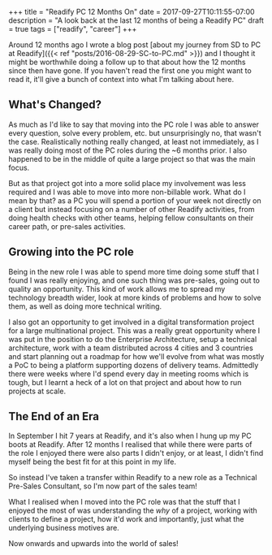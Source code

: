 +++
title = "Readify PC 12 Months On"
date = 2017-09-27T10:11:55-07:00
description = "A look back at the last 12 months of being a Readify PC"
draft = true
tags = ["readify", "career"]
+++

Around 12 months ago I wrote a blog post [about my journey from SD to PC at Readify]({{< ref "posts/2016-08-29-SC-to-PC.md" >}}) and I thought it might be worthwhile doing a follow up to that about how the 12 months since then have gone. If you haven't read the first one you might want to read it, it'll give a bunch of context into what I'm talking about here.

## What's Changed?

As much as I'd like to say that moving into the PC role I was able to answer every question, solve every problem, etc. but unsurprisingly no, that wasn't the case. Realistically nothing really changed, at least not immediately, as I was really doing most of the PC roles during the ~6 months prior. I also happened to be in the middle of quite a large project so that was the main focus.

But as that project got into a more solid place my involvement was less required and I was able to move into more non-billable work. What do I mean by that? as a PC you will spend a portion of your week not directly on a client but instead focusing on a number of other Readify activities, from doing health checks with other teams, helping fellow consultants on their career path, or pre-sales activities.

## Growing into the PC role

Being in the new role I was able to spend more time doing some stuff that I found I was really enjoying, and one such thing was pre-sales, going out to quality an opportunity. This kind of work allows me to spread my technology breadth wider, look at more kinds of problems and how to solve them, as well as doing more technical writing.

I also got an opportunity to get involved in a digital transformation project for a large multinational project. This was a really great opportunity where I was put in the position to do the Enterprise Architecture, setup a technical architecture, work with a team distributed across 4 cities and 3 countries and start planning out a roadmap for how we'll evolve from what was mostly a PoC to being a platform supporting dozens of delivery teams. Admittedly there were weeks where I'd spend every day in meeting rooms which is tough, but I learnt a heck of a lot on that project and about how to run projects at scale.

## The End of an Era

In September I hit 7 years at Readify, and it's also when I hung up my PC boots at Readify. After 12 months I realised that while there were parts of the role I enjoyed there were also parts I didn't enjoy, or at least, I didn't find myself being the best fit for at this point in my life.

So instead I've taken a transfer within Readify to a new role as a Technical Pre-Sales Consultant, so I'm now part of the sales team!

What I realised when I moved into the PC role was that the stuff that I enjoyed the most of was understanding the _why_ of a project, working with clients to define a project, how it'd work and importantly, just what the underlying business motives are.

Now onwards and upwards into the world of sales!